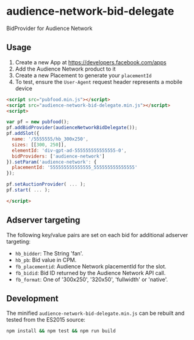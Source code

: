 # audience-network-bid-delegate

BidProvider for Audience Network

## Usage

1. Create a new App at https://developers.facebook.com/apps
2. Add the Audience Network product to it
3. Create a new Placement to generate your `placementId`
4. To test, ensure the `User-Agent` request header represents a mobile device

```html
<script src="pubfood.min.js"></script>
<script src="audience-network-bid-delegate.min.js"></script>
<script>

var pf = new pubfood();
pf.addBidProvider(audienceNetworkBidDelegate());
pf.addSlot({
  name: '/5555555/hb_300x250',
  sizes: [[300, 250]],
  elementId: 'div-gpt-ad-555555555555555-0',
  bidProviders: ['audience-network']
}).setParam('audience-network': {
  placementId: '555555555555555_555555555555555'
});

pf.setAuctionProvider( ... );
pf.start( ... );

</script>
```

## Adserver targeting

The following key/value pairs are set on each bid for additional adserver targeting:

* `hb_bidder`: The String 'fan'.
* `hb_pb`: Bid value in CPM.
* `fb_placementid`: Audience Network placementId for the slot.
* `fb_bidid`: Bid ID returned by the Audience Network API call.
* `fb_format`: One of '300x250', '320x50', 'fullwidth' or 'native'.

## Development

The minified `audience-network-bid-delegate.min.js`
can be rebuilt and tested from the ES2015 source:

```sh
npm install && npm test && npm run build
```
